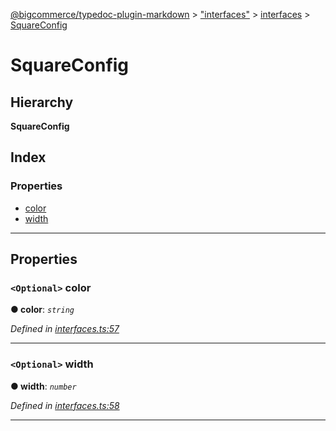 [@bigcommerce/typedoc-plugin-markdown](../README.md) > ["interfaces"](../modules/_interfaces_.md) > [interfaces](../modules/_interfaces_.interfaces.md) > [SquareConfig](../interfaces/_interfaces_.interfaces.squareconfig.md)

# SquareConfig

## Hierarchy

**SquareConfig**

## Index

### Properties

* [color](_interfaces_.interfaces.squareconfig.md#color)
* [width](_interfaces_.interfaces.squareconfig.md#width)

---

## Properties

<a id="color"></a>

### `<Optional>` color

**● color**: *`string`*

*Defined in [interfaces.ts:57](https://github.com/bigcommerce/typedoc-plugin-markdown/blob/master/test/src/interfaces.ts#L57)*

___
<a id="width"></a>

### `<Optional>` width

**● width**: *`number`*

*Defined in [interfaces.ts:58](https://github.com/bigcommerce/typedoc-plugin-markdown/blob/master/test/src/interfaces.ts#L58)*

___


